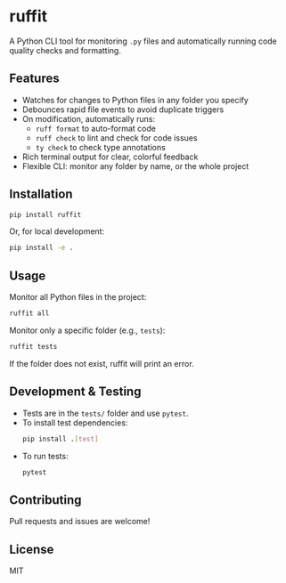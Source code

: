 # ruffit

A Python CLI tool for monitoring `.py` files and automatically running code quality checks and formatting.

## Features
- Watches for changes to Python files in any folder you specify
- Debounces rapid file events to avoid duplicate triggers
- On modification, automatically runs:
  - `ruff format` to auto-format code
  - `ruff check` to lint and check for code issues
  - `ty check` to check type annotations
- Rich terminal output for clear, colorful feedback
- Flexible CLI: monitor any folder by name, or the whole project

## Installation

```sh
pip install ruffit
```
Or, for local development:
```sh
pip install -e .
```

## Usage

Monitor all Python files in the project:
```sh
ruffit all
```

Monitor only a specific folder (e.g., `tests`):
```sh
ruffit tests
```

If the folder does not exist, ruffit will print an error.

## Development & Testing

- Tests are in the `tests/` folder and use `pytest`.
- To install test dependencies:
  ```sh
  pip install .[test]
  ```
- To run tests:
  ```sh
  pytest
  ```

## Contributing
Pull requests and issues are welcome!

## License
MIT
